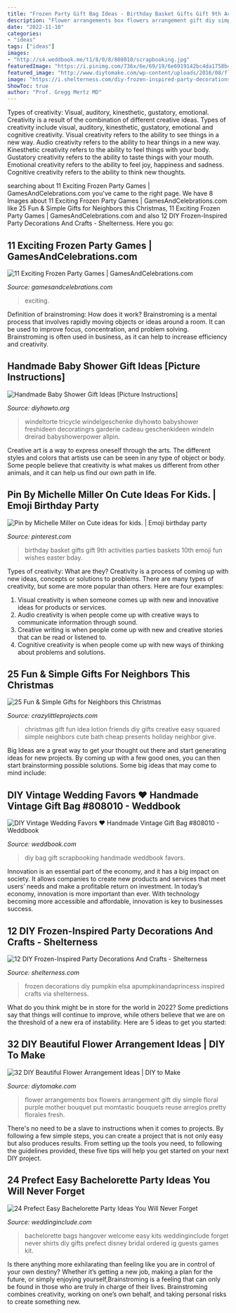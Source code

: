 ```yaml
---
title: "Frozen Party Gift Bag Ideas - Birthday Basket Gifts Gift 9th Activities Parties Baskets 10th Emoji Fun Wishes Easter Bday"
description: "Flower arrangements box flowers arrangement gift diy simple floral purple mother bouquet put momtastic bouquets reuse arreglos pretty florales fresh"
date: "2022-11-10"
categories:
- "ideas"
tags: ["ideas"]
images:
- "http://s4.weddbook.me/t1/8/0/8/808010/scrapbooking.jpg"
featuredImage: "https://i.pinimg.com/736x/6e/69/19/6e6919142bc4da1758b42363c57913ac--birthday-basket-th-birthday.jpg"
featured_image: "http://www.diytomake.com/wp-content/uploads/2016/08/flowers-in-a-gift-box.jpg"
image: "https://i.shelterness.com/diy-frozen-inspired-party-decorations-and-crafts2-500x748.jpg"
ShowToc: true
author: "Prof. Gregg Mertz MD"
---
```



Types of creativity: Visual, auditory, kinesthetic, gustatory, emotional.
Creativity is a result of the combination of different creative ideas. Types of creativity include visual, auditory, kinesthetic, gustatory, emotional and cognitive creativity. Visual creativity refers to the ability to see things in a new way. Audio creativity refers to the ability to hear things in a new way. Kinesthetic creativity refers to the ability to feel things with your body. Gustatory creativity refers to the ability to taste things with your mouth. Emotional creativity refers to the ability to feel joy, happiness and sadness. Cognitive creativity refers to the ability to think new thoughts.

	

		
searching about 11 Exciting Frozen Party Games | GamesAndCelebrations.com you've came to the right page. We have 8 Images about 11 Exciting Frozen Party Games | GamesAndCelebrations.com like 25 Fun &amp; Simple Gifts for Neighbors this Christmas, 11 Exciting Frozen Party Games | GamesAndCelebrations.com and also 12 DIY Frozen-Inspired Party Decorations And Crafts - Shelterness. Here you go:
		
    
## 11 Exciting Frozen Party Games | GamesAndCelebrations.com

<img loading=lazy src="https://www.gamesandcelebrations.com/wp-content/uploads/2017/01/Frozen-Party-Games.jpg" onerror="this.onerror=null;this.src='https://tse2.mm.bing.net/th?id=OIP.Y97xt5obH5NrrMR5WYGz7gHaLK&amp;pid=15.1';" alt="11 Exciting Frozen Party Games | GamesAndCelebrations.com">

_Source: gamesandcelebrations.com_

>exciting. 

	

Definition of brainstroming: How does it work?
Brainstroming is a mental process that involves rapidly moving objects or ideas around a room. It can be used to improve focus, concentration, and problem solving. Brainstroming is often used in business, as it can help to increase efficiency and creativity.

    
## Handmade Baby Shower Gift Ideas [Picture Instructions]

<img loading=lazy src="http://www.diyhowto.org/wp-content/uploads/DIY-Tricycle-Diaper-Cake-Baby-Gifts-Handmade-Baby-Shower-Gift-Ideas-Instructions-DIYHowto.jpg" onerror="this.onerror=null;this.src='https://tse2.mm.bing.net/th?id=OIP.Goi0uz1iuMsSdBREMUa7lQHaLm&amp;pid=15.1';" alt="Handmade Baby Shower Gift Ideas [Picture Instructions]">

_Source: diyhowto.org_

>windeltorte tricycle windelgeschenke diyhowto babyshower freshideen decoratingrs garderie cadeau geschenkideen windeln dreirad babyshowerpower allpin. 

	

Creative art is a way to express oneself through the arts. The different styles and colors that artists use can be seen in any type of object or body. Some people believe that creativity is what makes us different from other animals, and it can help us find our own path in life.

    
## Pin By Michelle Miller On Cute Ideas For Kids. | Emoji Birthday Party

<img loading=lazy src="https://i.pinimg.com/736x/6e/69/19/6e6919142bc4da1758b42363c57913ac--birthday-basket-th-birthday.jpg" onerror="this.onerror=null;this.src='https://tse2.mm.bing.net/th?id=OIP.J3W5ddSf0QdaOuRi3WEIgAHaKm&amp;pid=15.1';" alt="Pin by Michelle Miller on Cute ideas for kids. | Emoji birthday party">

_Source: pinterest.com_

>birthday basket gifts gift 9th activities parties baskets 10th emoji fun wishes easter bday. 

	

Types of creativity: What are they?
Creativity is a process of coming up with new ideas, concepts or solutions to problems. There are many types of creativity, but some are more popular than others. Here are four examples: 
1. Visual creativity is when someone comes up with new and innovative ideas for products or services.
2. Audio creativity is when people come up with creative ways to communicate information through sound.
3. Creative writing is when people come up with new and creative stories that can be read or listened to.
4. Cognitive creativity is when people come up with new ways of thinking about problems and solutions.

    
## 25 Fun &amp; Simple Gifts For Neighbors This Christmas

<img loading=lazy src="https://crazylittleprojects.com/wp-content/uploads/2017/11/Christmas-Gift-Idea.jpg" onerror="this.onerror=null;this.src='https://tse3.mm.bing.net/th?id=OIP.OSB8LjMdcs9X7d12Sv0dAAHaMK&amp;pid=15.1';" alt="25 Fun &amp; Simple Gifts for Neighbors this Christmas">

_Source: crazylittleprojects.com_

>christmas gift fun idea lotion friends diy gifts creative easy squared simple neighbors cute bath cheap presents holiday neighbor give. 

	

Big Ideas are a great way to get your thought out there and start generating ideas for new projects. By coming up with a few good ones, you can then start brainstorming possible solutions. Some big ideas that may come to mind include: 

    
## DIY Vintage Wedding Favors ♥ Handmade Vintage Gift Bag #808010 - Weddbook

<img loading=lazy src="http://s4.weddbook.me/t1/8/0/8/808010/scrapbooking.jpg" onerror="this.onerror=null;this.src='https://tse4.mm.bing.net/th?id=OIP.XC3eYdq3tR466ZiktXm6hwHaLH&amp;pid=15.1';" alt="DIY Vintage Wedding Favors ♥ Handmade Vintage Gift Bag #808010 - Weddbook">

_Source: weddbook.com_

>diy bag gift scrapbooking handmade weddbook favors. 

	

Innovation is an essential part of the economy, and it has a big impact on society. It allows companies to create new products and services that meet users’ needs and make a profitable return on investment. In today’s economy, innovation is more important than ever. With technology becoming more accessible and affordable, innovation is key to businesses success.

    
## 12 DIY Frozen-Inspired Party Decorations And Crafts - Shelterness

<img loading=lazy src="https://i.shelterness.com/diy-frozen-inspired-party-decorations-and-crafts2-500x748.jpg" onerror="this.onerror=null;this.src='https://tse3.mm.bing.net/th?id=OIP.-0czj6US6aYRXXc_r9PZswHaLF&amp;pid=15.1';" alt="12 DIY Frozen-Inspired Party Decorations And Crafts - Shelterness">

_Source: shelterness.com_

>frozen decorations diy pumpkin elsa apumpkinandaprincess inspired crafts via shelterness. 

	

What do you think might be in store for the world in 2022? Some predictions say that things will continue to improve, while others believe that we are on the threshold of a new era of instability. Here are 5 ideas to get you started: 

    
## 32 DIY Beautiful Flower Arrangement Ideas | DIY To Make

<img loading=lazy src="http://www.diytomake.com/wp-content/uploads/2016/08/flowers-in-a-gift-box.jpg" onerror="this.onerror=null;this.src='https://tse4.mm.bing.net/th?id=OIP.dBX2pA_bc0HJbxFe28MligHaLH&amp;pid=15.1';" alt="32 DIY Beautiful Flower Arrangement Ideas | DIY to Make">

_Source: diytomake.com_

>flower arrangements box flowers arrangement gift diy simple floral purple mother bouquet put momtastic bouquets reuse arreglos pretty florales fresh. 

	

There's no need to be a slave to instructions when it comes to projects. By following a few simple steps, you can create a project that is not only easy but also produces results. From setting up the tools you need, to following the guidelines provided, these five tips will help you get started on your next DIY project.

    
## 24 Prefect Easy Bachelorette Party Ideas You Will Never Forget

<img loading=lazy src="http://www.weddinginclude.com/wp-content/uploads/2017/05/Bachelorette-party-welcome-bags-and-hangover-kits.jpg" onerror="this.onerror=null;this.src='https://tse2.mm.bing.net/th?id=OIP.6VjAX-O97nz5eOz_BNXxdwHaJ4&amp;pid=15.1';" alt="24 Prefect Easy Bachelorette Party Ideas You Will Never Forget">

_Source: weddinginclude.com_

>bachelorette bags hangover welcome easy kits weddinginclude forget never shirts diy gifts prefect disney bridal ordered ig guests games kit. 

	

Is there anything more exhilarating than feeling like you are in control of your own destiny? Whether it’s getting a new job, making a plan for the future, or simply enjoying yourself,Brainstroming is a feeling that can only be found in those who are truly in charge of their lives. Brainstroming combines creativity, working on one’s own behalf, and taking personal risks to create something new.

